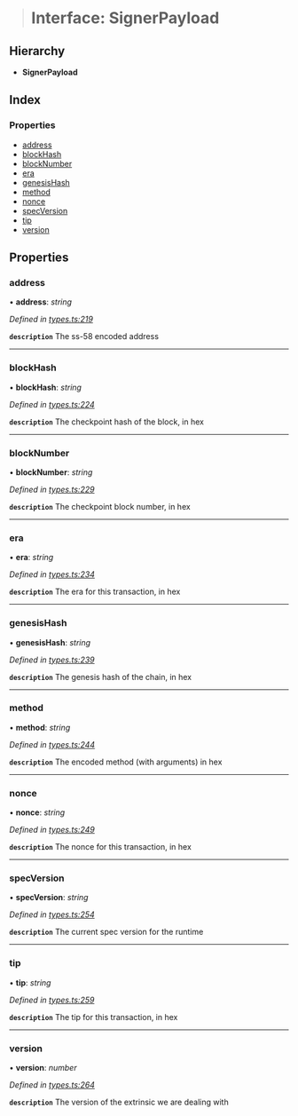 > # Interface: SignerPayload

## Hierarchy

* **SignerPayload**

## Index

### Properties

* [address](_types_.signerpayload.md#address)
* [blockHash](_types_.signerpayload.md#blockhash)
* [blockNumber](_types_.signerpayload.md#blocknumber)
* [era](_types_.signerpayload.md#era)
* [genesisHash](_types_.signerpayload.md#genesishash)
* [method](_types_.signerpayload.md#method)
* [nonce](_types_.signerpayload.md#nonce)
* [specVersion](_types_.signerpayload.md#specversion)
* [tip](_types_.signerpayload.md#tip)
* [version](_types_.signerpayload.md#version)

## Properties

###  address

• **address**: *string*

*Defined in [types.ts:219](https://github.com/polkadot-js/api/blob/d905b4f/packages/api/src/types.ts#L219)*

**`description`** The ss-58 encoded address

___

###  blockHash

• **blockHash**: *string*

*Defined in [types.ts:224](https://github.com/polkadot-js/api/blob/d905b4f/packages/api/src/types.ts#L224)*

**`description`** The checkpoint hash of the block, in hex

___

###  blockNumber

• **blockNumber**: *string*

*Defined in [types.ts:229](https://github.com/polkadot-js/api/blob/d905b4f/packages/api/src/types.ts#L229)*

**`description`** The checkpoint block number, in hex

___

###  era

• **era**: *string*

*Defined in [types.ts:234](https://github.com/polkadot-js/api/blob/d905b4f/packages/api/src/types.ts#L234)*

**`description`** The era for this transaction, in hex

___

###  genesisHash

• **genesisHash**: *string*

*Defined in [types.ts:239](https://github.com/polkadot-js/api/blob/d905b4f/packages/api/src/types.ts#L239)*

**`description`** The genesis hash of the chain, in hex

___

###  method

• **method**: *string*

*Defined in [types.ts:244](https://github.com/polkadot-js/api/blob/d905b4f/packages/api/src/types.ts#L244)*

**`description`** The encoded method (with arguments) in hex

___

###  nonce

• **nonce**: *string*

*Defined in [types.ts:249](https://github.com/polkadot-js/api/blob/d905b4f/packages/api/src/types.ts#L249)*

**`description`** The nonce for this transaction, in hex

___

###  specVersion

• **specVersion**: *string*

*Defined in [types.ts:254](https://github.com/polkadot-js/api/blob/d905b4f/packages/api/src/types.ts#L254)*

**`description`** The current spec version for  the runtime

___

###  tip

• **tip**: *string*

*Defined in [types.ts:259](https://github.com/polkadot-js/api/blob/d905b4f/packages/api/src/types.ts#L259)*

**`description`** The tip for this transaction, in hex

___

###  version

• **version**: *number*

*Defined in [types.ts:264](https://github.com/polkadot-js/api/blob/d905b4f/packages/api/src/types.ts#L264)*

**`description`** The version of the extrinsic we are dealing with